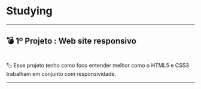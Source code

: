 # Studying
<hr>
<h2>💣 1º Projeto : Web site responsivo</h2></br>
🏷️ Esse projeto tenho como foco entender melhor como o HTML5 e CSS3 trabalham em conjunto com responsividade.</br>
<hr>
